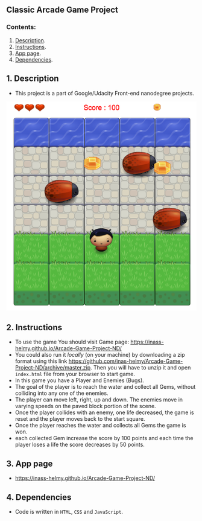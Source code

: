 ## Classic Arcade Game Project

### Contents:
1. [Description](#1-description).
2. [Instructions](#2-instructions).
3. [App page](#3-app-page).
4. [Dependencies](#4-dependencies).

## 1. Description
- This project is a part of Google/Udacity Front-end nanodegree projects.

![snippet](images/game-snippet.png)

## 2. Instructions
- To use the game You should visit Game page: https://inass-helmy.github.io/Arcade-Game-Project-ND/
- You could also run it _locally_ (on your machine) by downloading a zip format using this link https://github.com/inas-helmy/Arcade-Game-Project-ND/archive/master.zip. Then you will have to unzip it and open `index.html` file from your browser to start game.
- In this game you have a Player and Enemies (Bugs).
- The goal of the player is to reach the water and collect all Gems, without colliding into any one of the enemies.
- The player can move left, right, up and down. The enemies move in varying speeds on the paved block portion of the scene.
- Once the player collides with an enemy, one life decreased, the game is reset and the player moves back to the start square.
- Once the player reaches the water and collects all Gems the game is won.
- each collected Gem increase the score by 100 points and each time the player loses a life the score decreases by 50 points.

## 3. App page
- https://inass-helmy.github.io/Arcade-Game-Project-ND/

## 4. Dependencies
- Code is written in `HTML`, `CSS` and `JavaScript`.
